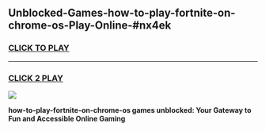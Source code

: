 
## Unblocked-Games-how-to-play-fortnite-on-chrome-os-Play-Online-#nx4ek
<h3>
<a href="https://premium.freeplayer.one?title=how-to-play-fortnite-on-chrome-os&ref=24F">CLICK TO PLAY</a></h3>
<hr>

<h3>
<a href="https://premium.freeplayer.one?title=how-to-play-fortnite-on-chrome-os&ref=24F">CLICK 2 PLAY</a>
  
</h3>

<a href="https://premium.freeplayer.one?title=how-to-play-fortnite-on-chrome-os&ref=24F/"><img src="https://clearcache.store/games.png"></a>


**how-to-play-fortnite-on-chrome-os games unblocked: Your Gateway to Fun and Accessible Online Gaming**
